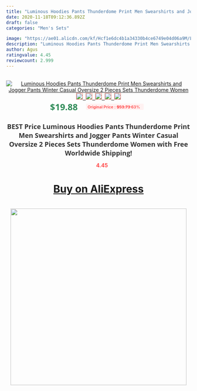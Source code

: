```yaml
---
title: "Luminous Hoodies Pants Thunderdome Print Men Swearshirts and Jogger Pants Winter Casual Oversize 2 Pieces Sets Thunderdome Women"
date: 2020-11-18T09:12:36.892Z
draft: false
categories: "Men's Sets"

image: "https://ae01.alicdn.com/kf/Hcf1e6dc4b1a34330b4ce6749e04d06a9M/Luminous-Hoodies-Pants-Thunderdome-Print-Men-Swearshirts-and-Jogger-Pants-Winter-Casual-Oversize-2-Pieces-Sets.jpg"
description: "Luminous Hoodies Pants Thunderdome Print Men Swearshirts and Jogger Pants Winter Casual Oversize 2 Pieces Sets Thunderdome Women"
author: Agus
ratingvalue: 4.45
reviewcount: 2.999
---
```

<br>
<div style="text-align: center;">
<a href="https://s.click.aliexpress.com/e/_AkHeKt" target="_blank" rel="nofollow noopener noreferrer"><img alt="Luminous Hoodies Pants Thunderdome Print Men Swearshirts and Jogger Pants Winter Casual Oversize 2 Pieces Sets Thunderdome Women" class="magnifier-image" src="https://ae01.alicdn.com/kf/Hcf1e6dc4b1a34330b4ce6749e04d06a9M/Luminous-Hoodies-Pants-Thunderdome-Print-Men-Swearshirts-and-Jogger-Pants-Winter-Casual-Oversize-2-Pieces-Sets.jpg_640x640.jpg">
<br>
<img style="border:1px solid salmon" src="https://ae01.alicdn.com/kf/Hcf1e6dc4b1a34330b4ce6749e04d06a9M/Luminous-Hoodies-Pants-Thunderdome-Print-Men-Swearshirts-and-Jogger-Pants-Winter-Casual-Oversize-2-Pieces-Sets.jpg_120x120.jpg">&nbsp;&nbsp;<img style="border:1px solid salmon" src="https://ae01.alicdn.com/kf/Hea088522c17e4f8881f5ae279dbc7243q/Luminous-Hoodies-Pants-Thunderdome-Print-Men-Swearshirts-and-Jogger-Pants-Winter-Casual-Oversize-2-Pieces-Sets.jpg_120x120.jpg">&nbsp;&nbsp;<img style="border:1px solid salmon" src="https://ae01.alicdn.com/kf/H406d2e7e768e42c5829f18dbd5947354H/Luminous-Hoodies-Pants-Thunderdome-Print-Men-Swearshirts-and-Jogger-Pants-Winter-Casual-Oversize-2-Pieces-Sets.jpg_120x120.jpg">&nbsp;&nbsp;<img style="border:1px solid salmon" src="https://ae01.alicdn.com/kf/Hb491ecbea64e40139af00d18dac32ceeR/Luminous-Hoodies-Pants-Thunderdome-Print-Men-Swearshirts-and-Jogger-Pants-Winter-Casual-Oversize-2-Pieces-Sets.jpg_120x120.jpg">&nbsp;&nbsp;<img style="border:1px solid salmon" src="https://ae01.alicdn.com/kf/H694f923127374e7a95cd387f640d2d55v/Luminous-Hoodies-Pants-Thunderdome-Print-Men-Swearshirts-and-Jogger-Pants-Winter-Casual-Oversize-2-Pieces-Sets.jpg_120x120.jpg"></a></div><br0>
<div style="text-align: center;"><span style="background-color: white; border: 0px; box-sizing: border-box; color: seagreen; display: inline-block; font-family: &quot;open sans&quot; , &quot;arial&quot; , &quot;helvetica&quot; , sans-serif , &quot;heiti&quot;; font-size: 24px; font-stretch: inherit; font-weight: 700; line-height: inherit; margin: 0px 10px 0px 0px; padding: 0px; vertical-align: middle;">$19.88 </span>
<span style="background: rgb(255 , 241 , 241); border-radius: 3px; border: 0px; box-sizing: border-box; color: #ff4747; display: inline-block; font-family: inherit; font-size: 12px; font-stretch: inherit; font-style: inherit; font-variant: inherit; font-weight: 600; line-height: inherit; margin: 0px; padding: 2px 5px; transform: scale(0.9); vertical-align: middle;">Original Price : <b style="text-decoration: line-through;">$53.73 </b> 63%&nbsp;&nbsp;</span></div>
<h1 style="color: #333333; display: inline-block; font-family: &quot;open sans&quot; , &quot;arial&quot; , &quot;helvetica&quot; , sans-serif , &quot;heiti&quot;; font-size: 18px; font-stretch: inherit; font-weight: 700; text-align: center;">BEST Price Luminous Hoodies Pants Thunderdome Print Men Swearshirts and Jogger Pants Winter Casual Oversize 2 Pieces Sets Thunderdome Women with Free Worldwide Shipping!</h1>
<div style="color: #ff4747; text-align: center;">
<img src="https://4.bp.blogspot.com/-M0ZcTcb-5uY/XleCXlxnR4I/AAAAAAAAAEc/OrjgMkXV1oMQFaCRZj5HQwOCBcu3w1FegCPcBGAYYCw/s1600/star.png" style="height: 15px;">&nbsp;<b>4.45</b></div>
<div class="button_cont" align="center"><a class="buynow_a" href="https://s.click.aliexpress.com/e/_AkHeKt" target="_blank" rel="nofollow noopener noreferrer"><H1>Buy on AliExpress</H1></a></div><br>
<div class="separator" style="clear: both; text-align: center;">
<img src="https://lh3.googleusercontent.com/-pTy5HemUv9M/XlePHvY0dAI/AAAAAAAAAE4/0nX5iRUoIWY8eMW9Dpxeirr157OZliDIgCLcBGAsYHQ/s1600/badge.gif" width="480">
</div>
